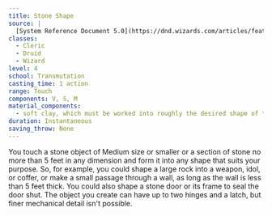 ```yaml
---
title: Stone Shape
source: |
  [System Reference Document 5.0](https://dnd.wizards.com/articles/features/systems-reference-document-srd)
classes:
  - Cleric
  - Druid
  - Wizard
level: 4
school: Transmutation
casting_time: 1 action
range: Touch
components: V, S, M
material_components:
  - soft clay, which must be worked into roughly the desired shape of the stone object
duration: Instantaneous
saving_throw: None
---
```


You touch a stone object of Medium size or smaller or a section of stone no more than 5 feet in any dimension and form it into any shape that suits your purpose. So, for example, you could shape a large rock into a weapon, idol, or coffer, or make a small passage through a wall, as long as the wall is less than 5 feet thick. You could also shape a stone door or its frame to seal the door shut. The object you create can have up to two hinges and a latch, but finer mechanical detail isn't possible.
